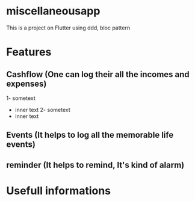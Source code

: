 # miscellaneousapp

This is a project on Flutter using ddd, bloc pattern


# Features
## Cashflow (One can log their all the incomes and expenses)
1- sometext
  - inner text
2- sometext
  - inner text
## Events (It helps to log all the memorable life events)
## reminder (It helps to remind, It's kind of alarm)


# Usefull informations



